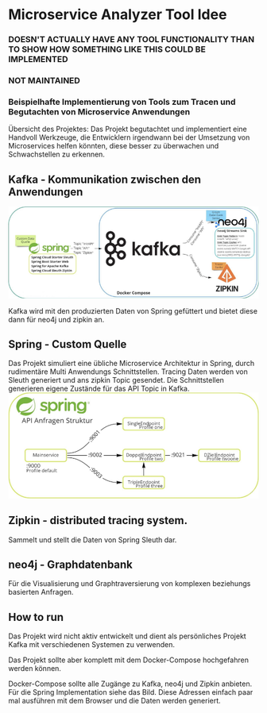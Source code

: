 # Microservice Analyzer Tool Idee

### DOESN'T ACTUALLY HAVE ANY TOOL FUNCTIONALITY THAN TO SHOW HOW SOMETHING LIKE THIS COULD BE IMPLEMENTED

### NOT MAINTAINED

### Beispielhafte Implementierung von Tools zum Tracen und Begutachten von Microservice Anwendungen

 
Übersicht des Projektes:
Das Projekt begutachtet und implementiert eine Handvoll Werkzeuge, die Entwicklern irgendwann bei der Umsetzung von Microservices helfen könnten, diese besser zu überwachen und Schwachstellen zu erkennen.

## Kafka - Kommunikation zwischen den Anwendungen
![Übersichtsbild wie Kafka zwischen Spring und Neo4j/Zipkin steht](https://github.com/dsimonow/microanalyzerclient/blob/master/microanalyzeroverview.png?raw=true)

Kafka wird mit den produzierten Daten von Spring gefüttert und bietet diese dann für neo4j
und zipkin an.

## Spring - Custom Quelle
Das Projekt simuliert eine übliche Microservice Architektur in Spring, durch rudimentäre Multi Anwendungs Schnittstellen. Tracing Daten werden von Sleuth generiert und ans zipkin Topic gesendet. Die Schnittstellen generieren eigene Zustände für das API Topic in Kafka.
![Übersichtsbild: 5 Api's, die verschachtelt sich aufrufen um tracing Daten zu generieren](https://github.com/dsimonow/microanalyzerclient/blob/master/microanalyzerspringoverview.png?raw=true)

## Zipkin - distributed tracing system. 
Sammelt und stellt die Daten von Spring Sleuth dar.
## neo4j - Graphdatenbank
Für die Visualisierung und Graphtraversierung von komplexen
beziehungs basierten Anfragen.

## How to run
Das Projekt wird nicht aktiv entwickelt und dient als persönliches Projekt Kafka mit verschiedenen Systemen zu verwenden.

Das Projekt sollte aber komplett mit dem Docker-Compose hochgefahren werden können. 

Docker-Compose sollte alle Zugänge zu Kafka, neo4j und Zipkin anbieten.
Für die Spring Implementation siehe das Bild. Diese Adressen einfach paar mal ausführen mit dem Browser und die Daten werden generiert.
